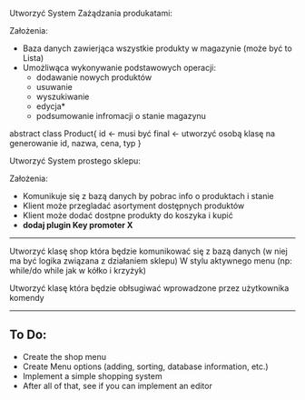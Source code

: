 Utworzyć System Zażądzania produkatami:

Założenia:
- Baza danych zawierjąca wszystkie produkty w magazynie (może być to Lista)
- Umożliwąca wykonywanie podstawowych operacji:
    - dodawanie nowych produktów
    - usuwanie
    - wyszukiwanie
    - edycja*
    - podsumowanie infromacji o stanie magazynu



abstract class Product{
id <- musi być final <- utworzyć osobą klasę na generowanie id,
nazwa,
cena,
typ
}


Utworzyć System prostego sklepu:

Założenia:
- Komunikuje się z bazą danych by pobrac info o produktach i stanie
- Klient może przegladać asortyment dostępnych produktów
- Klient może dodać dostpne produkty do koszyka i kupić
- **dodaj plugin Key promoter X**

---

Utworzyć klasę shop która będzie komunikować się z bazą danych (w niej ma być logika związana z działaniem sklepu)
W stylu aktywnego menu (np: while/do while jak w kółko i krzyżyk)

Utworzyć klasę która będzie obłsugiwać wprowadzone przez użytkownika komendy

---
**To Do:**
- 
- Create the shop menu
- Create Menu options (adding, sorting, database information, etc.)
- Implement a simple shopping system
- After all of that, see if you can implement an editor